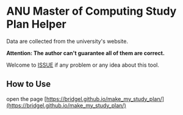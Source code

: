 # ANU Master of Computing Study Plan Helper

Data are collected from the university's website. 

<b>Attention: The author can't guarantee all of them are correct.</b>

Welcome to [ISSUE](https://github.com/bridgeL/make_my_study_plan/issues) if any problem or any idea about this tool.

## How to Use

open the page [https://bridgel.github.io/make_my_study_plan/](https://bridgel.github.io/make_my_study_plan/)

